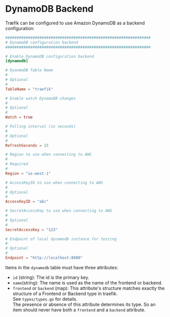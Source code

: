 # DynamoDB Backend

Træfik can be configured to use Amazon DynamoDB as a backend configuration:

```toml
################################################################
# DynamoDB configuration backend
################################################################

# Enable DynamoDB configuration backend
[dynamodb]

# DyanmoDB Table Name
#
# Optional
#
TableName = "traefik"

# Enable watch DynamoDB changes
#
# Optional
#
Watch = true

# Polling interval (in seconds)
#
# Optional
#
RefreshSeconds = 15

# Region to use when connecting to AWS
#
# Required
#
Region = "us-west-1"

# AccessKeyID to use when connecting to AWS
#
# Optional
#
AccessKeyID = "abc"

# SecretAccessKey to use when connecting to AWS
#
# Optional
#
SecretAccessKey = "123"

# Endpoint of local dynamodb instance for testing
#
# Optional
#
Endpoint = "http://localhost:8080"
```

Items in the `dynamodb` table must have three attributes:

- `id` (string): The id is the primary key.
- `name`(string): The name is used as the name of the frontend or backend.
- `frontend` or `backend` (map): This attribute's structure matches exactly the structure of a Frontend or Backend type in traefik.  
    See `types/types.go` for details.  
    The presence or absence of this attribute determines its type.
    So an item should never have both a `frontend` and a `backend` attribute.
